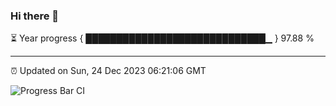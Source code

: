 ### Hi there 👋

⏳ Year progress { █████████████████████████████▁ } 97.88 %

---

⏰ Updated on Sun, 24 Dec 2023 06:21:06 GMT

![Progress Bar CI](https://github.com/ZhaoGui/ZhaoGui/workflows/Progress%20Bar%20CI/badge.svg)
